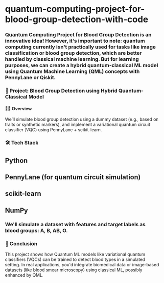 # quantum-computing-project-for-blood-group-detection-with-code
### Quantum Computing Project for Blood Group Detection is an innovative idea! However, it's important to note: quantum computing currently isn't practically used for tasks like image classification or blood group detection, which are better handled by classical machine learning. But for learning purposes, we can create a hybrid quantum-classical ML model using Quantum Machine Learning (QML) concepts with PennyLane or Qiskit.

### 🧬 Project: Blood Group Detection using Hybrid Quantum-Classical Model
#### 👨‍🔬 Overview
We’ll simulate blood group detection using a dummy dataset (e.g., based on traits or synthetic markers), and implement a variational quantum circuit classifier (VQC) using PennyLane + scikit-learn.

### 🛠️ Tech Stack
## Python

## PennyLane (for quantum circuit simulation)

## scikit-learn

## NumPy

### We'll simulate a dataset with features and target labels as blood groups: A, B, AB, O.

### 🔬 Conclusion
This project shows how Quantum ML models like variational quantum classifiers (VQCs) can be trained to detect blood types in a simulated setting. In real applications, you'd integrate biomedical data or image-based datasets (like blood smear microscopy) using classical ML, possibly enhanced by QML.



